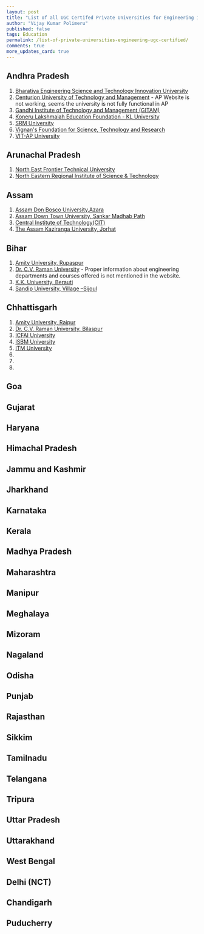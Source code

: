 ```yaml
---
layout: post
title: "List of all UGC Certifed Private Universities for Engineering in India"
author: "Vijay Kumar Polimeru"
published: false
tags: Education
permalink: /list-of-private-universities-engineering-ugc-certified/
comments: true
more_updates_card: true
---
```


## Andhra Pradesh

1. [Bharatiya  Engineering  Science  and  Technology  Innovation  University](https://bestiu.edu.in/)
2. [Centurion University of Technology and Management](https://cutm.ac.in/index.php) - AP Website is not working, seems the university is not fully functional in AP
3. [Gandhi  Institute  of  Technology  and  Management  (GITAM)](https://www.gitam.edu/)
3. [Koneru  Lakshmaiah  Education  Foundation - KL University](https://www.kluniversity.in/)
3. [SRM  University](https://srmap.edu.in/)
3. [Vignan's    Foundation    for    Science,    Technology    and    Research](https://vignan.ac.in/)
3. [VIT-AP University](https://vitap.ac.in/)

## Arunachal Pradesh

1. [North East Frontier Technical University](https://www.neftu.edu.in/under-graduate/)
1. [North  Eastern  Regional  Institute  of  Science  &  Technology](https://nerist.ac.in/)

## Assam

1. [Assam Don Bosco University,Azara](https://www.dbuniversity.ac.in/Civil-Engineering.php)
1. [Assam  Down  Town  University,  Sankar  Madhab  Path](https://adtu.in/)
1. [Central  Institute  of Technology(CIT)](https://cit.ac.in/departments/ce/academic)
1. [The Assam Kaziranga University, Jorhat](https://www.kazirangauniversity.in/courses/set)

## Bihar

1. [Amity University, Rupaspur](https://www.amity.edu/bihar/course-list.aspx?fd=Engineering&Programs=Graduate)
1. [Dr.   C.V.   Raman  University](https://www.cvrubihar.ac.in/) - Proper information about engineering departments and courses offered is not mentioned in the website.
1. [K.K. University, Berauti](http://kkuniversity.ac.in/school-engineering)
1. [Sandip University, Village –Sijoul](https://www.sandipuniversity.edu.in/sijoul/engineering-technology/school-of-engineering-technology.php#course3)

## Chhattisgarh

1. [Amity University, Raipur](https://www.amity.edu/raipur/ug-engineering-courses)
1. [Dr.   C.V.   Raman   University, Bilaspur](https://www.cvru.ac.in/Academics/engineering-courses)
1. [ICFAI  University](http://www.icfaiuniversity.in/)
1. [ISBM University](https://www.isbmuniversity.edu.in/bachelor-in-technology.php)
1. [ITM  University](https://itm.edu/ur-bachelor-of-technology)
1. []()
1. []()
1. []()

## Goa

## Gujarat

## Haryana

## Himachal Pradesh

## Jammu and Kashmir

## Jharkhand

## Karnataka

## Kerala

## Madhya Pradesh

## Maharashtra

## Manipur

## Meghalaya

## Mizoram

## Nagaland

## Odisha

## Punjab

## Rajasthan

## Sikkim

## Tamilnadu

## Telangana

## Tripura

## Uttar Pradesh

## Uttarakhand

## West Bengal

## Delhi (NCT)

## Chandigarh

## Puducherry

